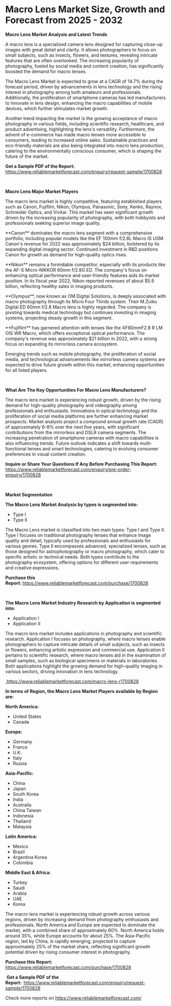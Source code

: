 <p><h1>Macro Lens Market Size, Growth and Forecast from 2025 - 2032</h1></p><p><strong>Macro Lens Market Analysis and Latest Trends</strong></p>
<p><p>A macro lens is a specialized camera lens designed for capturing close-up images with great detail and clarity. It allows photographers to focus on small subjects, such as insects, flowers, and textures, revealing intricate features that are often overlooked. The increasing popularity of photography, fueled by social media and content creation, has significantly boosted the demand for macro lenses. </p><p>The Macro Lens Market is expected to grow at a CAGR of 14.7% during the forecast period, driven by advancements in lens technology and the rising interest in photography among both amateurs and professionals. Additionally, the proliferation of smartphone cameras has led manufacturers to innovate in lens design, enhancing the macro capabilities of mobile devices, which further stimulates market growth. </p><p>Another trend impacting the market is the growing acceptance of macro photography in various fields, including scientific research, healthcare, and product advertising, highlighting the lens's versatility. Furthermore, the advent of e-commerce has made macro lenses more accessible to consumers, leading to increased online sales. Sustainable practices and eco-friendly materials are also being integrated into macro lens production, catering to the environmentally conscious consumer, which is shaping the future of the market.</p></p>
<p><strong>Get a Sample PDF of the Report:&nbsp;</strong> <a href="https://www.reliablemarketforecast.com/enquiry/request-sample/1700828?utm_campaign=1140&utm_medium=2&utm_source=Github&utm_content=ia&utm_term=09012025&utm_id=macro-lens">https://www.reliablemarketforecast.com/enquiry/request-sample/1700828</a></p>
<p>&nbsp;</p>
<p><strong>Macro Lens Major Market Players</strong></p>
<p><p>The macro lens market is highly competitive, featuring established players such as Canon, Fujifilm, Nikon, Olympus, Panasonic, Sony, Kenko, Raynox, Schneider Optics, and Vivitar. This market has seen significant growth driven by the increasing popularity of photography, with both hobbyists and professionals seeking superior image quality.</p><p>**Canon** dominates the macro lens segment with a comprehensive portfolio, including popular models like the EF 100mm f/2.8L Macro IS USM. Canon's revenue for 2022 was approximately $24 billion, bolstered by its expanding digital imaging sector. Continued investment in R&D positions Canon for growth as demand for high-quality optics rises.</p><p>**Nikon** remains a formidable competitor, especially with its products like the AF-S Micro-NIKKOR 60mm f/2.8G ED. The company's focus on enhancing optical performance and user-friendly features aids its market position. In its fiscal year 2022, Nikon reported revenues of about $5.9 billion, reflecting healthy sales in imaging products.</p><p>**Olympus**, now known as OM Digital Solutions, is deeply associated with macro photography through its Micro Four Thirds system. Their M.Zuiko Digital ED 60mm f/2.8 Macro lens is highly regarded. The company is pivoting towards medical technology but continues investing in imaging systems, projecting steady growth in this segment.</p><p>**Fujifilm** has garnered attention with lenses like the XF80mmF2.8 R LM OIS WR Macro, which offers exceptional optical performance. The company's revenue was approximately $21 billion in 2022, with a strong focus on expanding its mirrorless camera ecosystem.</p><p>Emerging trends such as mobile photography, the proliferation of social media, and technological advancements like mirrorless camera systems are expected to drive future growth within this market, enhancing opportunities for all listed players.</p></p>
<p>&nbsp;</p>
<p><strong>What Are The Key Opportunities For Macro Lens Manufacturers?</strong></p>
<p><p>The macro lens market is experiencing robust growth, driven by the rising demand for high-quality photography and videography among professionals and enthusiasts. Innovations in optical technology and the proliferation of social media platforms are further enhancing market prospects. Market analysts project a compound annual growth rate (CAGR) of approximately 6-8% over the next five years, with significant contributions from the mirrorless and DSLR camera segments. The increasing penetration of smartphone cameras with macro capabilities is also influencing trends. Future outlook indicates a shift towards multi-functional lenses and smart technologies, catering to evolving consumer preferences in visual content creation.</p></p>
<p><strong>Inquire or Share Your Questions If Any Before Purchasing This Report:</strong> <a href="https://www.reliablemarketforecast.com/enquiry/pre-order-enquiry/1700828?utm_campaign=1140&utm_medium=2&utm_source=Github&utm_content=ia&utm_term=09012025&utm_id=macro-lens">https://www.reliablemarketforecast.com/enquiry/pre-order-enquiry/1700828</a></p>
<p>&nbsp;</p>
<p><strong>Market Segmentation</strong></p>
<p><strong>The Macro Lens Market Analysis by types is segmented into:</strong></p>
<p><ul><li>Type I</li><li>Type II</li></ul></p>
<p><p>The Macro Lens market is classified into two main types: Type I and Type II. Type I focuses on traditional photography lenses that enhance image quality and detail, typically used by professionals and enthusiasts for various genres. Type II encompasses advanced, specialized lenses, such as those designed for astrophotography or macro photography, which cater to specific artistic or technical needs. Both types contribute to the photography ecosystem, offering options for different user requirements and creative expressions.</p></p>
<p><strong>Purchase this Report:&nbsp;</strong><a href="https://www.reliablemarketforecast.com/purchase/1700828?utm_campaign=1140&utm_medium=2&utm_source=Github&utm_content=ia&utm_term=09012025&utm_id=macro-lens">https://www.reliablemarketforecast.com/purchase/1700828</a></p>
<p>&nbsp;</p>
<p><strong>The Macro Lens Market Industry Research by Application is segmented into:</strong></p>
<p><ul><li>Application I</li><li>Application II</li></ul></p>
<p><p>The macro lens market includes applications in photography and scientific research. Application I focuses on photography, where macro lenses enable photographers to capture intricate details of small subjects, such as insects or flowers, enhancing artistic expression and commercial use. Application II pertains to scientific research, where macro lenses aid in the examination of small samples, such as biological specimens or materials in laboratories. Both applications highlight the growing demand for high-quality imaging in various sectors, driving innovation in lens technology.</p></p>
<p><a href="https://www.reliablemarketforecast.com/macro-lens-r1700828?utm_campaign=1140&utm_medium=2&utm_source=Github&utm_content=ia&utm_term=09012025&utm_id=macro-lens">&nbsp;https://www.reliablemarketforecast.com/macro-lens-r1700828</a></p>
<p><strong>In terms of Region, the Macro Lens Market Players available by Region are:</strong></p>
<p>
    <p> <strong> North America: </strong>
        <ul>
            <li>United States</li>
            <li>Canada</li>
        </ul>
        </p> 
    <p> <strong> Europe: </strong>
        <ul>
            <li>Germany</li>
            <li>France</li>
            <li>U.K.</li>
            <li>Italy</li>
            <li>Russia</li>
        </ul>
        </p> 
    <p> <strong> Asia-Pacific: </strong>
        <ul>
            <li>China</li>
            <li>Japan</li>
            <li>South Korea</li>
            <li>India</li>
            <li>Australia</li>
            <li>China Taiwan</li>
            <li>Indonesia</li>
            <li>Thailand</li>
            <li>Malaysia</li>
        </ul>
        </p> 
    <p> <strong> Latin America: </strong>
        <ul>
            <li>Mexico</li>
            <li>Brazil</li>
            <li>Argentina Korea</li>
            <li>Colombia</li>
        </ul>
        </p> 
    <p> <strong> Middle East & Africa: </strong>
        <ul>
            <li>Turkey</li>
            <li>Saudi</li>
            <li>Arabia</li>
            <li>UAE</li>
            <li>Korea</li>
        </ul>
    </p>
    </p>
<p><p>The macro lens market is experiencing robust growth across various regions, driven by increasing demand from photography enthusiasts and professionals. North America and Europe are expected to dominate the market, with a combined share of approximately 60%. North America holds around 35%, while Europe accounts for about 25%. The Asia-Pacific region, led by China, is rapidly emerging, projected to capture approximately 25% of the market share, reflecting significant growth potential driven by rising consumer interest in photography.</p></p>
<p><strong>Purchase this Report: </strong><a href="https://www.reliablemarketforecast.com/purchase/1700828?utm_campaign=1140&utm_medium=2&utm_source=Github&utm_content=ia&utm_term=09012025&utm_id=macro-lens">https://www.reliablemarketforecast.com/purchase/1700828</a></p>
<p>&nbsp;<strong>Get a Sample PDF of the Report:&nbsp;&nbsp;</strong><a href="https://www.reliablemarketforecast.com/enquiry/request-sample/1700828?utm_campaign=1140&utm_medium=2&utm_source=Github&utm_content=ia&utm_term=09012025&utm_id=macro-lens">https://www.reliablemarketforecast.com/enquiry/request-sample/1700828</a></p>
<p><strong></strong></p>
<p>Check more reports on <a href="https://www.reliablemarketforecast.com/?utm_campaign=1140&utm_medium=2&utm_source=Github&utm_content=ia&utm_term=09012025&utm_id=macro-lens">https://www.reliablemarketforecast.com/</a></p>
